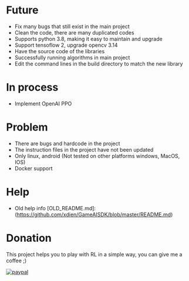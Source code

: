 # Future
- Fix many bugs that still exist in the main project
- Clean the code, there are many duplicated codes
- Supports python 3.8, making it easy to maintain and upgrade
- Support tensoflow 2, upgrade opencv 3.14
- Have the source code of the libraries
- Successfully running algorithms in main project
- Edit the command lines in the build directory to match the new library
# In process
- Implement OpenAI PPO
# Problem
- There are bugs and hardcode in the project
- The instruction files in the project have not been updated
- Only linux, android (Not tested on other platforms windows, MacOS, IOS)
- Docker support 
# Help
- Old help info [OLD_README.md]: (https://github.com/xdien/GameAISDK/blob/master/README.md)

# Donation
This project helps you to play with RL in a simple way, you can give me a coffee ;) 

[![paypal](https://www.paypalobjects.com/en_US/i/btn/btn_donateCC_LG.gif)](https://www.paypal.com/donate/?cmd=_s-xclick&hosted_button_id=JFWXC8NGC6894)